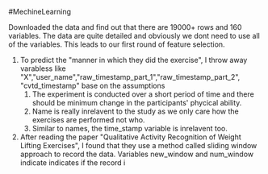 #MechineLearning

Downloaded the data and find out that there are 19000+ rows and 160 variables.
The data are quite detailed and obviously we dont need to use all of the variables. This leads to our first round of feature selection.
  1. To predict the "manner in which they did the exercise", I throw away varabless like "X","user_name","raw_timestamp_part_1","raw_timestamp_part_2", "cvtd_timestamp" base  on the assumptions
      1. The experiment is conducted over a short period of time and there should be minimum change in the participants' phycical ability.
      2. Name is really inrelavent to the study as we only care how the exercises are performed not who.
      3. Similar to names, the time_stamp variable is inrelavent too.
  2. After reading the paper "Qualitative Activity Recognition of Weight Lifting Exercises",
    I found that they use a method called sliding window approach to record the data.
    Variables new_window and num_window indicate indicates if the record i

